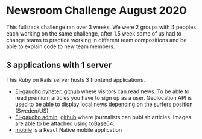 # Newsroom Challenge August 2020 
This fullstack challenge ran over 3 weeks. We were 2 groups with 4 peoples each working on the same challenge, after 1.5 week some of us had  to change teams to practice working in different team compositions and be able to explain code to new team members. 

## 3 applications with 1 server
This Ruby on Rails server hosts 3 frontend applications.
- [El-gaucho nyheter](https://el-gaucho-nyheter.netlify.app/), [github](https://github.com/Saralundkvist86/client_user_el_gaucho_nyheter)  where visitors can read news. To be able to read premium articles you have to sign up as a user. 
Geolocation API is used to be able to display local news depending on the surfers position (Sweden/US)
- [El-gaucho admin](https://el-gaucho-admin.netlify.app/), [github](https://github.com/Saralundkvist86/client_admin_el_gaucho_nyheter) where journalists can publish articles. Images are able to be attached using toBase64.
- [mobile](https://github.com/Saralundkvist86/mobile_el_gaucho_nyheter) is a React Native mobile application 
